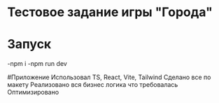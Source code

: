 # Тестовое задание игры "Города" 

# Запуск
-npm i
-npm run dev

#Приложение
Использовал TS, React, Vite, Tailwind
Сделано все по макету 
Реализовано вся бизнес логика что требовалась
Оптимизировано
